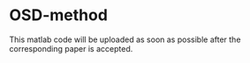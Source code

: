 # OSD-method
This matlab code will be uploaded as soon as possible after the corresponding paper is accepted.
